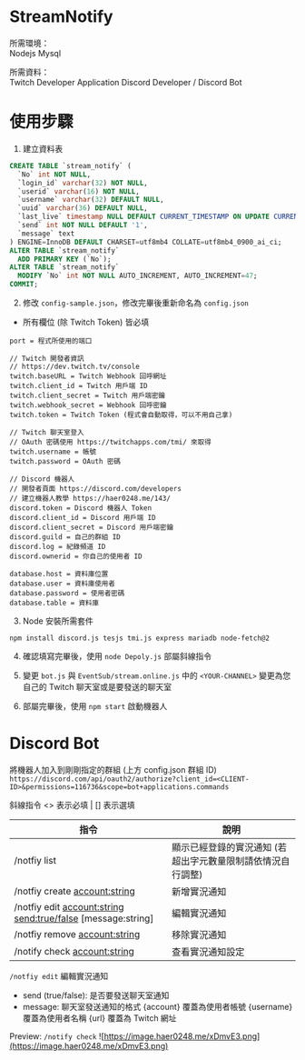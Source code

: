 # StreamNotify

所需環境：  
Nodejs Mysql

所需資料：  
Twitch Developer Application
Discord Developer / Discord Bot

# 使用步驟
1. 建立資料表
```sql
CREATE TABLE `stream_notify` (
  `No` int NOT NULL,
  `login_id` varchar(32) NOT NULL,
  `userid` varchar(16) NOT NULL,
  `username` varchar(32) DEFAULT NULL,
  `uuid` varchar(36) DEFAULT NULL,
  `last_live` timestamp NULL DEFAULT CURRENT_TIMESTAMP ON UPDATE CURRENT_TIMESTAMP,
  `send` int NOT NULL DEFAULT '1',
  `message` text
) ENGINE=InnoDB DEFAULT CHARSET=utf8mb4 COLLATE=utf8mb4_0900_ai_ci;
ALTER TABLE `stream_notify`
  ADD PRIMARY KEY (`No`);
ALTER TABLE `stream_notify`
  MODIFY `No` int NOT NULL AUTO_INCREMENT, AUTO_INCREMENT=47;
COMMIT;
```

2. 修改 `config-sample.json`，修改完畢後重新命名為 `config.json`
* 所有欄位 (除 Twitch Token) 皆必填
```
port = 程式所使用的端口

// Twitch 開發者資訊
// https://dev.twitch.tv/console
twitch.baseURL = Twitch Webhook 回呼網址
twitch.client_id = Twitch 用戶端 ID
twitch.client_secret = Twitch 用戶端密鑰
twitch.webhook_secret = Webhook 回呼密鑰
twitch.token = Twitch Token (程式會自動取得，可以不用自己拿)

// Twitch 聊天室登入
// OAuth 密碼使用 https://twitchapps.com/tmi/ 來取得
twitch.username = 帳號
twitch.password = OAuth 密碼

// Discord 機器人
// 開發者頁面 https://discord.com/developers
// 建立機器人教學 https://haer0248.me/143/
discord.token = Discord 機器人 Token
discord.client_id = Discord 用戶端 ID
discord.client_secret = Discord 用戶端密鑰
discord.guild = 自己的群組 ID
discord.log = 紀錄頻道 ID
discord.ownerid = 你自己的使用者 ID

database.host = 資料庫位置
database.user = 資料庫使用者
database.password = 使用者密碼
database.table = 資料庫
```

3. Node 安裝所需套件
```
npm install discord.js tesjs tmi.js express mariadb node-fetch@2
```

4. 確認填寫完畢後，使用 `node Depoly.js` 部屬斜線指令

5. 變更 `bot.js` 與 `EventSub/stream.online.js` 中的 `<YOUR-CHANNEL>`
變更為您自己的 Twitch 聊天室或是要發送的聊天室

6. 部屬完畢後，使用 `npm start` 啟動機器人

# Discord Bot
將機器人加入到剛剛指定的群組 (上方 config.json 群組 ID)
`https://discord.com/api/oauth2/authorize?client_id=<CLIENT-ID>&permissions=116736&scope=bot+applications.commands`

斜線指令
<> 表示必填 | [] 表示選填

| 指令 | 說明 |
|-----|------|
| /notfiy list | 顯示已經登錄的實況通知 (若超出字元數量限制請依情況自行調整) |
| /notfiy create <account:string> | 新增實況通知 |
| /notfiy edit <account:string> <send:true/false> [message:string] | 編輯實況通知 |
| /notfiy remove <account:string> | 移除實況通知 |
| /notify check <account:string> | 查看實況通知設定 |

`/notfiy edit` 編輯實況通知
- send (true/false): 是否要發送聊天室通知
- message: 聊天室發送通知的格式
{account} 覆蓋為使用者帳號
{username} 覆蓋為使用者名稱
{url} 覆蓋為 Twitch 網址

Preview: `/notify check` 
![https://image.haer0248.me/xDmvE3.png](https://image.haer0248.me/xDmvE3.png)